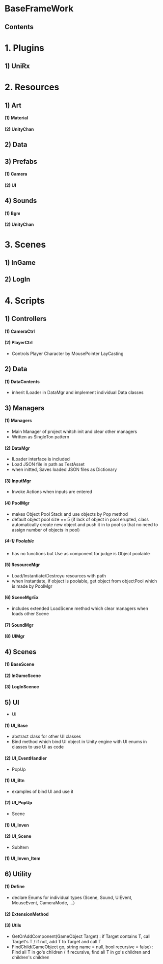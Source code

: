 BaseFrameWork
=============
Contents
--------
# 1. Plugins
## 1) UniRx   
# 2. Resources
## 1) Art   
#### (1) Material   
#### (2) UnityChan   
## 2) Data   
## 3) Prefabs   
#### (1) Camera   
#### (2) UI   
## 4) Sounds   
#### (1) Bgm   
#### (2) UnityChan   
# 3. Scenes
## 1) InGame
## 2) LogIn
# 4. Scripts
## 1) Controllers   
#### (1) CameraCtrl   
#### (2) PlayerCtrl   
   - Controls Player Character by MousePointer LayCasting   
## 2) Data   
#### (1) DataContents   
   - inherit ILoader in DataMgr and implement individual Data classes   
## 3) Managers   
#### (1) Managers   
   - Main Manager of project whitch init and clear other managers   
   - Written as SingleTon pattern   
#### (2) DataMgr
   - ILoader interface is included
   - Load JSON file in path as TestAsset
   - when initted, Saves loaded JSON files as Dictionary
#### (3) InputMgr   
   - Invoke Actions when inputs are entered   
#### (4) PoolMgr   
   - makes Object Pool Stack and use objects by Pop method
   - default object pool size == 5 (if lack of object in pool erupted, class automatically create new object and push it in to pool so that no need to assign number of objects in pool)
##### (4-1) Poolable
   - has no functions but Use as component for judge is Object poolable
#### (5) ResourceMgr   
   - Load/Instantiate/Destroyu resources with path   
   - when Instantiate, if object is poolable, get object from objectPool which is made by PoolMgr   
#### (6) SceneMgrEx   
   - includes extended LoadScene method which clear managers when loads other Scene
#### (7) SoundMgr   
#### (8) UIMgr   
## 4) Scenes   
#### (1) BaseScene   
#### (2) InGameScene      
#### (3) LogInScence      
## 5) UI   
* UI   
#### (1) UI_Base   
   - abstract class for other UI classes
   - Bind method which bind UI object in Unity engine with UI enums in classes to use UI as code
#### (2) UI_EventHandler   
* PopUp   
#### (1) UI_Btn   
   - examples of bind UI and use it
#### (2) UI_PopUp   
* Scene   
#### (1) UI_Inven   
#### (2) UI_Scene   
* SubItem   
#### (1) UI_Inven_Item    
## 6) Utility   
#### (1) Define   
   - declare Enums for individual types (Scene, Sound, UIEvent, MouseEvent, CameraMode, ...)   
#### (2) ExtensionMethod   
#### (3) Utils   
   - GetOrAddComponent<T>(GameObject Target) : if Target contains T, call Target's T / if not, add T to Target and call T
   - FindChild<T>(GameObject go, string name = null, bool recursive = false) : Find all T in go's children / if recursive, find all T in go's children and children's children
